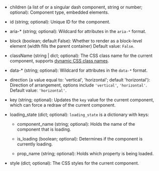 - children (a list of or a singular dash component, string or number; optional):
    Component type, embedded elements.

- id (string; optional):
    Unique ID for the component.

- aria-* (string; optional):
    Wildcard for attributes in the `aria-*` format.

- block (boolean; default False):
    Whether to render as a block-level element (width fills the parent container) Default value: `False`.

- className (string | dict; optional):
    The CSS class name for the current component, supports [dynamic CSS class names](/advanced-classname).

- data-* (string; optional):
    Wildcard for attributes in the `data-*` format.

- direction (a value equal to: 'vertical', 'horizontal'; default 'horizontal'):
    Direction of arrangement, options include `'vertical'`, `'horizontal'`. Default value: `'horizontal'`.

- key (string; optional):
    Updates the `key` value for the current component, which can force a redraw of the current component.

- loading_state (dict; optional):
    `loading_state` is a dictionary with keys:

    - component_name (string; optional):
        Holds the name of the component that is loading.

    - is_loading (boolean; optional):
        Determines if the component is currently loading.

    - prop_name (string; optional):
        Holds which property is being loaded.

- style (dict; optional):
    The CSS styles for the current component.
